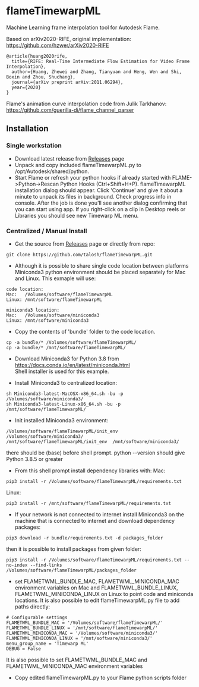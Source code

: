 # flameTimewarpML
Machine Learning frame interpolation tool for Autodesk Flame.  

Based on arXiv2020-RIFE, original implementation: https://github.com/hzwer/arXiv2020-RIFE
```
@article{huang2020rife,
  title={RIFE: Real-Time Intermediate Flow Estimation for Video Frame Interpolation},
  author={Huang, Zhewei and Zhang, Tianyuan and Heng, Wen and Shi, Boxin and Zhou, Shuchang},
  journal={arXiv preprint arXiv:2011.06294},
  year={2020}
}
```
Flame's animation curve interpolation code from Julik Tarkhanov:
https://github.com/guerilla-di/flame_channel_parser

## Installation
### Single workstation

* Download latest release from [Releases](https://github.com/talosh/flameTimewarpML/releases) page
* Unpack and copy included flameTimewarpML.py to /opt/Autodesk/shared/python.
* Start Flame or refresh your python hooks if already started with FLAME->Python->Rescan Python Hooks (Ctrl+Shift+H+P). flameTimewarpML installation dialog should appear. Click 'Continue' and give it about a minute to unpack its files in background. Check progress info in console. After the job is done you'll see another dialog confirming that you can start using app. If you right-click on a clip in Desktop reels or Libraries you should see new Timewarp ML menu.

### Centralized / Manual Install

* Get the source from [Releases](https://github.com/talosh/flameTimewarpML/releases) page or directly from repo:
```
git clone https://github.com/talosh/flameTimewarpML.git
```
* Although it is possible to share single code location between platforms Miniconda3 python environment should be placed separately for Mac and Linux.
This exmaple will use:

```
code location:
Mac:   /Volumes/software/flameTimewarpML 
Linux: /mnt/software/flameTimewarpML

miniconda3 location:
Mac:   /Volumes/software/miniconda3
Linux: /mnt/software/miniconda3
```

* Copy the contents of 'bundle' folder to the code location.
```
cp -a bundle/* /Volumes/software/flameTimewarpML/
cp -a bundle/* /mnt/software/flameTimewarpML/
```

* Download Miniconda3 for Python 3.8 from https://docs.conda.io/en/latest/miniconda.html
<br>Shell installer is used for this example.

* Install Miniconda3 to centralized location:
```
sh Miniconda3-latest-MacOSX-x86_64.sh -bu -p /Volumes/software/miniconda3/
sh Miniconda3-latest-Linux-x86_64.sh -bu -p /mnt/software/flameTimewarpML/
```

* Init installed Miniconda3 environment:
```
/Volumes/software/flameTimewarpML/init_env  /Volumes/software/miniconda3/
/mnt/software/flameTimewarpML/init_env  /mnt/software/miniconda3/
```

there should be (base) before shell prompt. python --version should give Python 3.8.5 or greater

* From this shell prompt install dependency libraries with:
Mac:
```
pip3 install -r /Volumes/software/flameTimewarpML/requirements.txt
```
Linux:
```
pip3 install -r /mnt/software/flameTimewarpML/requirements.txt
```

* If your network is not connected to internet install Miniconda3 on the machine that is connected to internet and download dependency packages:
```
pip3 download -r bundle/requirements.txt -d packages_folder
```
then it is possible to install packages from given folder:
```
pip3 install -r /Volumes/software/flameTimewarpML/requirements.txt --no-index --find-links /Volumes/software/flameTimewarpML/packages_folder
```

* set FLAMETWML_BUNDLE_MAC, FLAMETWML_MINICONDA_MAC environment variables on Mac and 
FLAMETWML_BUNDLE_LINUX, FLAMETWML_MINICONDA_LINUX on Linux to point code and miniconda locations. 
It is also possible to edit flameTimewarpML.py file to add paths directly:

```
# Configurable settings
FLAMETWML_BUNDLE_MAC = '/Volumes/software/flameTimewarpML/'
FLAMETWML_BUNDLE_LINUX = '/mnt/software/flameTimewarpML/'
FLAMETWML_MINICONDA_MAC = '/Volumes/software/miniconda3/'
FLAMETWML_MINICONDA_LINUX = '/mnt/software/miniconda3/'
menu_group_name = 'Timewarp ML'
DEBUG = False
```

It is also possible to set FLAMETWML_BUNDLE_MAC and FLAMETWML_MINICONDA_MAC environment variables 

* Copy edited flameTimewarpML.py to your Flame python scripts folder